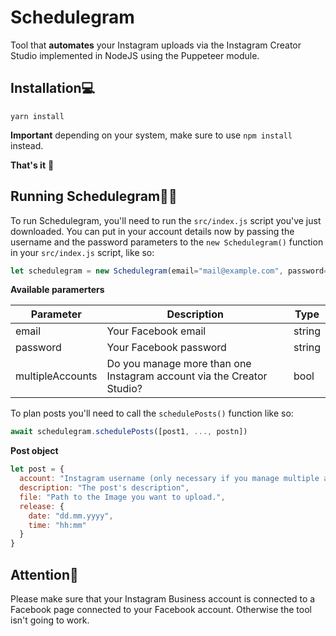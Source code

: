 # Schedulegram
Tool that **automates** your Instagram uploads via the Instagram Creator Studio implemented in NodeJS using the Puppeteer module.

## Installation💻
```
yarn install
```
**Important** depending on your system, make sure to use `npm install` instead.

**That's it** 🚀

## Running Schedulegram🏃‍♂️
To run Schedulegram, you'll need to run the `src/index.js` script you've just downloaded. 
You can put in your account details now by passing the username and the password parameters to the `new Schedulegram()` function in your `src/index.js` script, like so:

```javascript
let schedulegram = new Schedulegram(email="mail@example.com", password="ExamplePassword123")
```

**Available paramerters**

Parameter|Description|Type
-|-|-
email|Your Facebook email|string
password|Your Facebook password|string
multipleAccounts|Do you manage more than one Instagram account via the Creator Studio?|bool

To plan posts you'll need to call the `schedulePosts()` function like so:

```javascript
await schedulegram.schedulePosts([post1, ..., postn])
```

**Post object**
```javascript
let post = {
  account: "Instagram username (only necessary if you manage multiple accounts via the Instagram Creator Studio)",
  description: "The post's description",
  file: "Path to the Image you want to upload.",
  release: {
    date: "dd.mm.yyyy",
    time: "hh:mm"
  }
}
```

## Attention🛑
Please make sure that your Instagram Business account is connected to a Facebook page connected to your Facebook account. Otherwise the tool isn't going to work.
